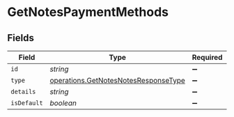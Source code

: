 # GetNotesPaymentMethods


## Fields

| Field                                                                                        | Type                                                                                         | Required                                                                                     | Description                                                                                  |
| -------------------------------------------------------------------------------------------- | -------------------------------------------------------------------------------------------- | -------------------------------------------------------------------------------------------- | -------------------------------------------------------------------------------------------- |
| `id`                                                                                         | *string*                                                                                     | :heavy_minus_sign:                                                                           | N/A                                                                                          |
| `type`                                                                                       | [operations.GetNotesNotesResponseType](../../models/operations/getnotesnotesresponsetype.md) | :heavy_minus_sign:                                                                           | N/A                                                                                          |
| `details`                                                                                    | *string*                                                                                     | :heavy_minus_sign:                                                                           | N/A                                                                                          |
| `isDefault`                                                                                  | *boolean*                                                                                    | :heavy_minus_sign:                                                                           | N/A                                                                                          |